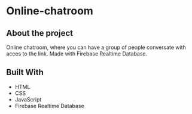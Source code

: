 # Online-chatroom

## About the project

Online chatroom, where you can have a group of people conversate with acces to the link. Made with Firebase Realtime Database.

## Built With

* HTML
* CSS
* JavaScript
* Firebase Realtime Database
